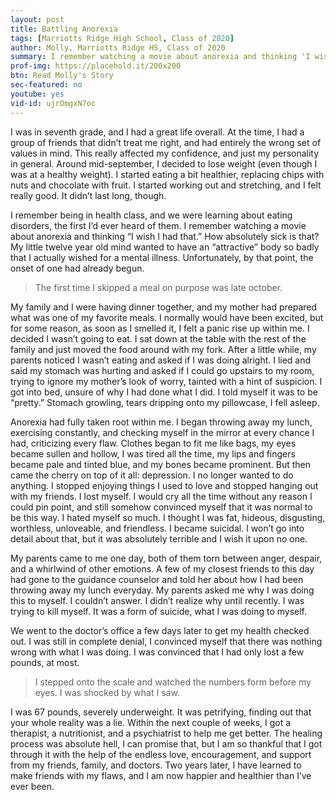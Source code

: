 ```yaml
---
layout: post
title: Battling Anorexia
tags: [Marriotts Ridge High School, Class of 2020]  
author: Molly, Marriotts Ridge HS, Class of 2020
summary: I remember watching a movie about anorexia and thinking 'I wish I had that.' My little twelve year old mind wanted to have an 'attractive' body so badly that I actually wished for a mental illness. Unfortunately, by that point, the onset of one had already begun.
prof-img: https://placehold.it/200x200
btn: Read Molly's Story
sec-featured: no
youtube: yes
vid-id: ujrOmgxN7oc
---
```


I was in seventh grade, and I had a great life overall. At the time, I had a group of friends that didn’t treat me right, and had entirely the wrong set of values in mind. This really affected my confidence, and just my personality in general. Around mid-september, I decided to lose weight (even though I was at a healthy weight). I started eating a bit healthier, replacing chips with nuts and chocolate with fruit. I started working out and stretching, and I felt really good. It didn’t last long, though.

I remember being in health class, and we were learning about eating disorders, the first I’d ever heard of them. I remember watching a movie about anorexia and thinking “I wish I had that.” How absolutely sick is that? My little twelve year old mind wanted to have an “attractive” body so badly that I actually wished for a mental illness. Unfortunately, by that point, the onset of one had already begun.

> The first time I skipped a meal on purpose was late october. 

My family and I were having dinner together, and my mother had prepared what was one of my favorite meals. I normally would have been excited, but for some reason, as soon as I smelled it, I felt a panic rise up within me. I decided I wasn’t going to eat. I sat down at the table with the rest of the family and just moved the food around with my fork. After a little while, my parents noticed I wasn’t eating and asked if I was doing alright. I lied and said my stomach was hurting and asked if I could go upstairs to my room, trying to ignore my mother’s look of worry, tainted with a hint of suspicion. I got into bed, unsure of why I had done what I did. I told myself it was to be “pretty.” Stomach growling, tears dripping onto my pillowcase, I fell asleep.

Anorexia had fully taken root within me. I began throwing away my lunch, exercising constantly, and checking myself in the mirror at every chance I had, criticizing every flaw. Clothes began to fit me like bags, my eyes became sullen and hollow, I was tired all the time, my lips and fingers became pale and tinted blue, and my bones became prominent. But then came the cherry on top of it all: depression. I no longer wanted to do anything. I stopped enjoying things I used to love and stopped hanging out with my friends. I lost myself. I would cry all the time without any reason I could pin point, and still somehow convinced myself that it was normal to be this way. I hated myself so much. I thought I was fat, hideous, disgusting, worthless, unloveable, and friendless. I became suicidal. I won’t go into detail about that, but it was absolutely terrible and I wish it upon no one.

My parents came to me one day, both of them torn between anger, despair, and a whirlwind of other emotions. A few of my closest friends to this day had gone to the guidance counselor and told her about how I had been throwing away my lunch everyday. My parents asked me why I was doing this to myself. I couldn’t answer. I didn’t realize why until recently. I was trying to kill myself. It was a form of suicide, what I was doing to myself.

We went to the doctor’s office a few days later to get my health checked out. I was still in complete denial, I convinced myself that there was nothing wrong with what I was doing. I was convinced that I had only lost a few pounds, at most. 

>I stepped onto the scale and watched the numbers form before my eyes. I was shocked by what I saw. 

I was 67 pounds, severely underweight. It was petrifying, finding out that your whole reality was a lie. Within the next couple of weeks, I got a therapist, a nutritionist, and a psychiatrist to help me get better. The healing process was absolute hell, I can promise that, but I am so thankful that I got through it with the help of the endless love, encouragement, and support from my friends, family, and doctors. Two years later, I have learned to make friends with my flaws, and I am now happier and healthier than I’ve ever been.